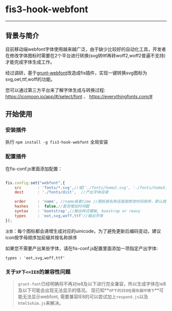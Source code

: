 # fis3-hook-webfont

---


## 背景与简介

目前移动端webfont字体使用越来越广泛，由于缺少比较好的自动化工具，开发者在修改字体图标时需要在2个平台进行转换(svg转ttf再转woff2,woff2普遍不支持)才能完成字体生成工作。

经过调研，基于[grunt-webfont](https://github.com/sapegin/grunt-webfont)改造成fis插件，实现一键转换svg图标为svg,oet,ttf,woff的功能。


您可以通过第三方平台来了解字体生成与转换过程: https://icomoon.io/app/#/select/font 、 https://everythingfonts.com/#

## 开始使用

### 安装插件

执行 `npm install -g fis3-hook-webfont` 全局安装

### 配置插件

在fis-conf.js里面添加配置：


```javascript

fis.config.set("webfont",{
    src       : 'fonts/*.svg',//或['./fonts/home2.svg', './fonts/home3.svg']
    dest      : './fonts/dist',  //产出字体目录

    order     : 'name', //name或者time //图标按名称还是按修改时间排序，默认按名称排序
    hashes    :  false,//是否增加时间戳
    syntax    : 'bootstrap',//输出样式模板, boostrap or reasy
    types     : 'eot,svg,woff,ttf'//输出字体
});

```

`注意`：每个图标都会递增生成对应的uinicode，为了避免更新后编码变动，建议icon按字母顺序加前缀并按名称排序



如果您不需要产出某些字体，请在fis-conf.js配置里面添加一项指定产出字体:

```
types : 'eot,svg,woff,ttf'

```

### 关于`XP下<=IE8`的兼容性问题

> `grunt-font`已经明确将不再对ie8及以下进行完全兼容，所以生成字体在ie8及以下可能会出现无法显示的情况。
现已知**`XP下的IE8在服务器环境下`**可能无法显示webfont, 需要兼容IE8的可以尝试加上`respond.js`以及`html5shim.js`来解决。

